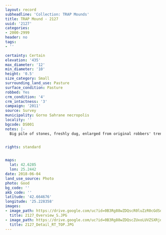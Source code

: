 ```yaml
---
layout: record
subheadline: 'Collection: TRAP Mounds'
title: TRAP Mound - 2127
uuid: '2127'
categories:
- 2000-2999
header: no
tags:
- ''

certainty: Certain
elevation: '435'
max_diameter: '12'
min_diameter: '10'
height: '0.5'
size_category: Small
surrounding_land_use: Pasture
surface_condition: Pasture
robbed: Yes
crm_condition: '4'
crm_intactness: '3'
campaign: '2011'
source: Survey
municipality: Gorno Sahrane necropolis
locality: ''
bgcode: DS001
notes: |-
  Big pile of stones, freshly dug, enlarged from original robbers' trench, vegetation on the bottom of the mound; visible structure, looks like freshly and entirely robbed.


rights: standard


maps:
  lat: 42.6285
  lon: 25.2442
date: 2018-06-04
land_use_source: Photo
photo: Good
bg_code: ''
akb_code: ''
latitude: '42.664676'
longitude: '25.228358'
images:
- image_path: https://drive.google.com/uc?id=0B3Rg88wZDQscR0luZzR0cGdSdm8
  title: 2127_Overview_S.JPG
- image_path: https://drive.google.com/uc?id=0B3Rg88wZDQscZUxoLUVZSXRjdGM
  title: 2127_Detail_RT_TOP.JPG
---
```

